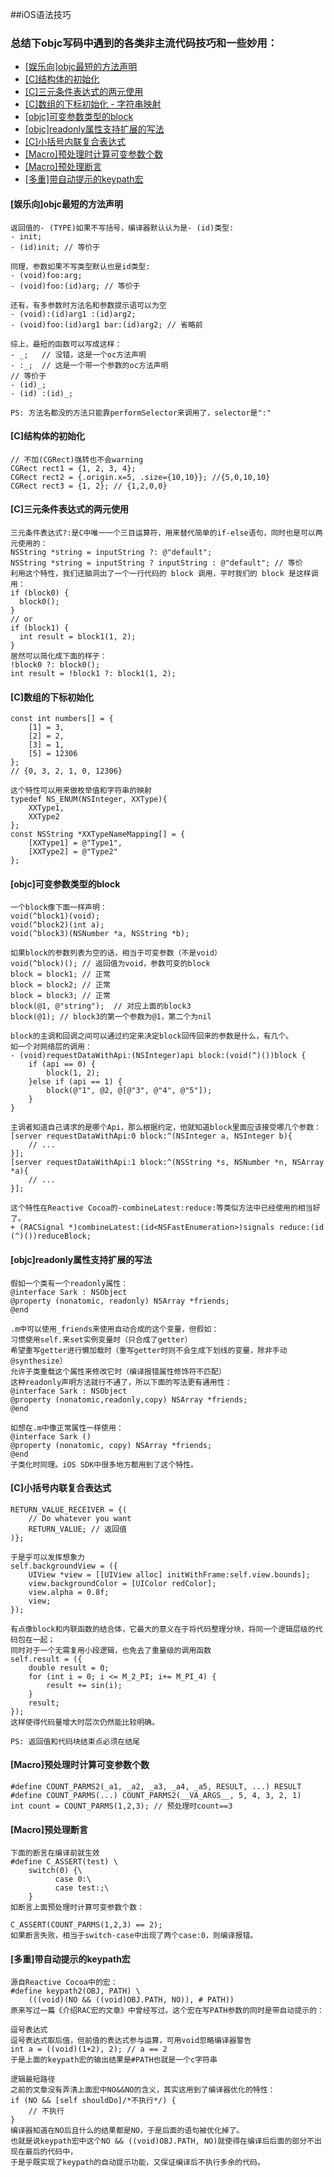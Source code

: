 ##iOS语法技巧

### 总结下objc写码中遇到的各类非主流代码技巧和一些妙用：
* [[娱乐向]objc最短的方法声明](#[娱乐向]objc最短的方法声明)
* [[C]结构体的初始化](#[C]结构体的初始化)
* [[C]三元条件表达式的两元使用](#[C]三元条件表达式的两元使用)
* [[C]数组的下标初始化 - 字符串映射](#[C]数组的下标初始化)
* [[objc]可变参数类型的block](#[objc]可变参数类型的block)
* [[objc]readonly属性支持扩展的写法](#[objc]readonly属性支持扩展的写法)
* [[C]小括号内联复合表达式](#[C]小括号内联复合表达式)
* [[Macro]预处理时计算可变参数个数](#[Macro]预处理时计算可变参数个数)
* [[Macro]预处理断言](#[Macro]预处理断言)
* [[多重]带自动提示的keypath宏](#[多重]带自动提示的keypath宏)  

#### <a id="[娱乐向]objc最短的方法声明"></a>[娱乐向]objc最短的方法声明
```
返回值的- (TYPE)如果不写括号，编译器默认认为是- (id)类型:
- init;
- (id)init; // 等价于

同理，参数如果不写类型默认也是id类型:
- (void)foo:arg;
- (void)foo:(id)arg; // 等价于

还有，有多参数时方法名和参数提示语可以为空
- (void):(id)arg1 :(id)arg2;
- (void)foo:(id)arg1 bar:(id)arg2; // 省略前

综上，最短的函数可以写成这样：
- _;   // 没错，这是一个oc方法声明
- :_;  // 这是一个带一个参数的oc方法声明
// 等价于
- (id)_;
- (id) :(id)_;

PS: 方法名都没的方法只能靠performSelector来调用了，selector是":"
```

#### <a id="[C]结构体的初始化"></a>[C]结构体的初始化
```
// 不加(CGRect)强转也不会warning
CGRect rect1 = {1, 2, 3, 4};
CGRect rect2 = {.origin.x=5, .size={10,10}}; //{5,0,10,10}
CGRect rect3 = {1, 2}; // {1,2,0,0}
```

#### <a id="[C]三元条件表达式的两元使用"></a>[C]三元条件表达式的两元使用
```
三元条件表达式?:是C中唯一一个三目运算符，用来替代简单的if-else语句，同时也是可以两元使用的：
NSString *string = inputString ?: @"default";
NSString *string = inputString ? inputString : @"default"; // 等价
利用这个特性，我们还脑洞出了一个一行代码的 block 调用，平时我们的 block 是这样调用：
if (block0) {
  block0();
}
// or
if (block1) {
  int result = block1(1, 2);
}
居然可以简化成下面的样子：
!block0 ?: block0();
int result = !block1 ?: block1(1, 2);
```
#### <a id="[C]数组的下标初始化"></a>[C]数组的下标初始化
```
const int numbers[] = {
    [1] = 3,
    [2] = 2,
    [3] = 1,
    [5] = 12306
};
// {0, 3, 2, 1, 0, 12306}

这个特性可以用来做枚举值和字符串的映射
typedef NS_ENUM(NSInteger, XXType){
    XXType1,
    XXType2
};
const NSString *XXTypeNameMapping[] = {
    [XXType1] = @"Type1",
    [XXType2] = @"Type2"
};
```
#### <a id="[objc]可变参数类型的block"></a>[objc]可变参数类型的block
```
一个block像下面一样声明：
void(^block1)(void);
void(^block2)(int a);
void(^block3)(NSNumber *a, NSString *b);

如果block的参数列表为空的话，相当于可变参数（不是void）
void(^block)(); // 返回值为void，参数可变的block
block = block1; // 正常
block = block2; // 正常
block = block3; // 正常
block(@1, @"string");  // 对应上面的block3
block(@1); // block3的第一个参数为@1，第二个为nil

block的主调和回调之间可以通过约定来决定block回传回来的参数是什么，有几个。
如一个对网络层的调用：
- (void)requestDataWithApi:(NSInteger)api block:(void(^)())block {
    if (api == 0) {
        block(1, 2);
    }else if (api == 1) {
        block(@"1", @2, @[@"3", @"4", @"5"]);
    }
}

主调者知道自己请求的是哪个Api，那么根据约定，他就知道block里面应该接受哪几个参数：
[server requestDataWithApi:0 block:^(NSInteger a, NSInteger b){
    // ...
}];
[server requestDataWithApi:1 block:^(NSString *s, NSNumber *n, NSArray *a){
    // ...
}];

这个特性在Reactive Cocoa的-combineLatest:reduce:等类似方法中已经使用的相当好了。
+ (RACSignal *)combineLatest:(id<NSFastEnumeration>)signals reduce:(id (^)())reduceBlock;
```
#### <a id="[objc]readonly属性支持扩展的写法"></a>[objc]readonly属性支持扩展的写法
```
假如一个类有一个readonly属性：
@interface Sark : NSObject
@property (nonatomic, readonly) NSArray *friends;
@end

.m中可以使用_friends来使用自动合成的这个变量，但假如：
习惯使用self.来set实例变量时（只合成了getter）
希望重写getter进行懒加载时（重写getter时则不会生成下划线的变量，除非手动@synthesize）
允许子类重载这个属性来修改它时（编译报错属性修饰符不匹配）
这种readonly声明方法就行不通了，所以下面的写法更有通用性：
@interface Sark : NSObject
@property (nonatomic,readonly,copy) NSArray *friends;
@end

如想在.m中像正常属性一样使用：
@interface Sark ()
@property (nonatomic, copy) NSArray *friends;
@end
子类化时同理。iOS SDK中很多地方都用到了这个特性。
```
#### <a id="[C]小括号内联复合表达式"></a>[C]小括号内联复合表达式
```
RETURN_VALUE_RECEIVER = {(
    // Do whatever you want
    RETURN_VALUE; // 返回值
)};

于是乎可以发挥想象力
self.backgroundView = ({
    UIView *view = [[UIView alloc] initWithFrame:self.view.bounds];
    view.backgroundColor = [UIColor redColor];
    view.alpha = 0.8f;
    view;
});

有点像block和内联函数的结合体，它最大的意义在于将代码整理分块，将同一个逻辑层级的代码包在一起；
同时对于一个无需复用小段逻辑，也免去了重量级的调用函数
self.result = ({
    double result = 0;
    for (int i = 0; i <= M_2_PI; i+= M_PI_4) {
        result += sin(i);
    }
    result;
});
这样使得代码量增大时层次仍然能比较明确。

PS: 返回值和代码块结束点必须在结尾
```

#### <a id="[Macro]预处理时计算可变参数个数"></a>[Macro]预处理时计算可变参数个数
```
#define COUNT_PARMS2(_a1, _a2, _a3, _a4, _a5, RESULT, ...) RESULT
#define COUNT_PARMS(...) COUNT_PARMS2(__VA_ARGS__, 5, 4, 3, 2, 1)
int count = COUNT_PARMS(1,2,3); // 预处理时count==3
```
#### <a id="[Macro]预处理断言"></a>[Macro]预处理断言
```
下面的断言在编译前就生效
#define C_ASSERT(test) \
    switch(0) {\
          case 0:\
          case test:;\
    }
如断言上面预处理时计算可变参数个数：

C_ASSERT(COUNT_PARMS(1,2,3) == 2);
如果断言失败，相当于switch-case中出现了两个case:0，则编译报错。
```
#### <a id="[多重]带自动提示的keypath宏"></a>[多重]带自动提示的keypath宏
```
源自Reactive Cocoa中的宏：
#define keypath2(OBJ, PATH) \
    (((void)(NO && ((void)OBJ.PATH, NO)), # PATH))
原来写过一篇《介绍RAC宏的文章》中曾经写过。这个宏在写PATH参数的同时是带自动提示的：

逗号表达式
逗号表达式取后值，但前值的表达式参与运算，可用void忽略编译器警告
int a = ((void)(1+2), 2); // a == 2
于是上面的keypath宏的输出结果是#PATH也就是一个c字符串

逻辑最短路径
之前的文章没有弄清上面宏中NO&&NO的含义，其实这用到了编译器优化的特性：
if (NO && [self shouldDo]/*不执行*/) {
    // 不执行
}
编译器知道在NO后且什么的结果都是NO，于是后面的语句被优化掉了。  
也就是说keypath宏中这个NO && ((void)OBJ.PATH, NO)就使得在编译后后面的部分不出现在最后的代码中，  
于是乎既实现了keypath的自动提示功能，又保证编译后不执行多余的代码。
```